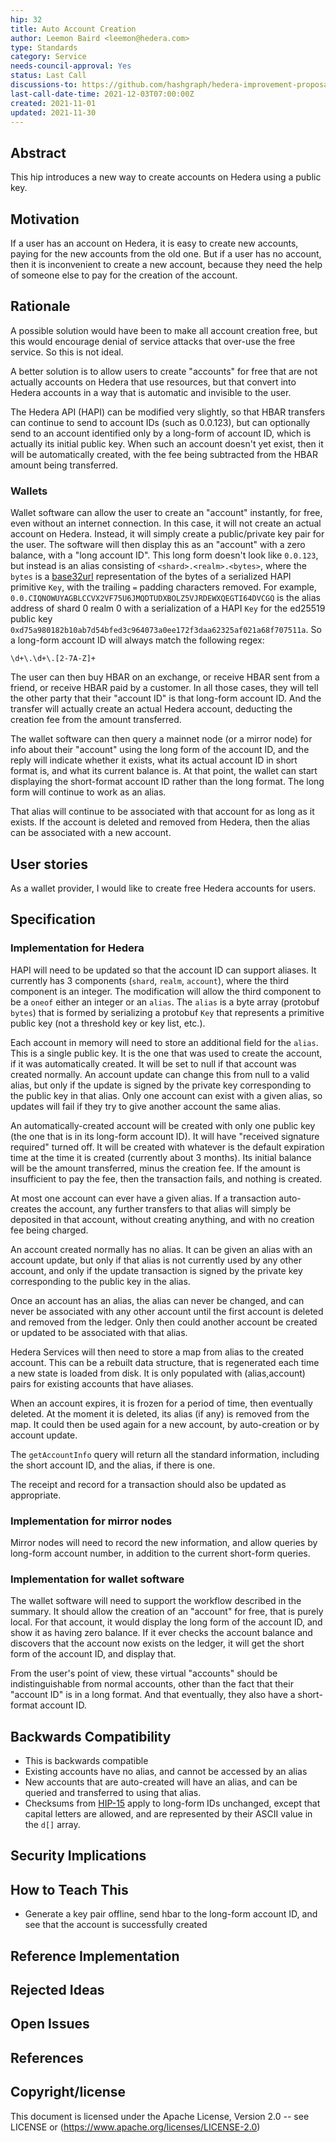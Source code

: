 ```yaml
---
hip: 32
title: Auto Account Creation
author: Leemon Baird <leemon@hedera.com>
type: Standards 
category: Service
needs-council-approval: Yes
status: Last Call
discussions-to: https://github.com/hashgraph/hedera-improvement-proposal/discussions/187
last-call-date-time: 2021-12-03T07:00:00Z
created: 2021-11-01
updated: 2021-11-30
---
```


## Abstract

This hip introduces a new way to create accounts on Hedera using a public key.
  
## Motivation
If a user has an account on Hedera, it is easy to create new accounts, paying for the new accounts from the old one. But if a user has no account, then it is inconvenient to create a new account, because they need the help of someone else to pay for the creation of the account. 

## Rationale

A possible solution would have been to make all account creation free, but this would encourage denial of service attacks that over-use the free service. So this is not ideal.

A better solution is to allow users to create "accounts" for free that are not actually accounts on Hedera that use resources, but that convert into Hedera accounts in a way that is automatic and invisible to the user.

The Hedera API (HAPI) can be modified very slightly, so that HBAR transfers can continue to send to account IDs (such as 0.0.123), but can optionally send to an account identified only by a long-form of account ID, which is actually its initial public key. When such an account doesn't yet exist, then it will be automatically created, with the fee being subtracted from the HBAR amount being transferred.

### Wallets
  
Wallet software can allow the user to create an "account" instantly, for free, even without an internet connection. In this case, it will not create an actual account on Hedera. Instead, it will simply create a public/private key pair for the user. The software will then display this as an "account" with a zero balance, with a "long account ID". This long form doesn't look like `0.0.123`, but instead is an alias consisting of `<shard>.<realm>.<bytes>`, where the `bytes` is a [base32url](https://datatracker.ietf.org/doc/html/rfc4648#section-6) representation of the bytes of a serialized HAPI primitive `Key`, with the trailing `=` padding characters removed.  For example, `0.0.CIQNOWUYAGBLCCVX2VF75U6JMQDTUDXBOLZ5VJRDEWXQEGTI64DVCGQ` is the alias address of shard 0 realm 0 with a serialization of a HAPI `Key` for the ed25519 public key `0xd75a980182b10ab7d54bfed3c964073a0ee172f3daa62325af021a68f707511a`. So a long-form account ID will always match the following regex:

`\d+\.\d+\.[2-7A-Z]+`

The user can then buy HBAR on an exchange, or receive HBAR sent from a friend, or receive HBAR paid by a customer. In all those cases, they will tell the other party that their "account ID" is that long-form account ID. And the transfer will actually create an actual Hedera account, deducting the creation fee from the amount transferred.

The wallet software can then query a mainnet node (or a mirror node) for info about their "account" using the long form of the account ID, and the reply will indicate whether it exists, what its actual account ID in short format is, and what its current balance is. At that point, the wallet can start displaying the short-format account ID rather than the long format. The long form will continue to work as an alias. 

That alias will continue to be associated with that account for as long as it exists. If the account is deleted and removed from Hedera, then the alias can be associated with a new account.

## User stories

As a wallet provider, I would like to create free Hedera accounts for users.
 
## Specification
  
### Implementation for Hedera

HAPI will need to be updated so that the account ID can support aliases. It currently has 3 components (`shard`, `realm`, `account`), where the third component is an integer. The modification will allow the third component to be a `oneof` either an integer or an `alias`. The `alias` is a byte array (protobuf `bytes`) that is formed by serializing a protobuf `Key` that represents a primitive public key (not a threshold key or key list, etc.).

Each account in memory will need to store an additional field for the `alias`. This is a single public key. It is the one that was used to create the account, if it was automatically created.  It will be set to null if that account was created normally.  An account update can change this from null to a valid alias, but only if the update is signed by the private key corresponding to the public key in that alias.  Only one account can exist with a given alias, so updates will fail if they try to give another account the same alias.

An automatically-created account will be created with only one public key (the one that is in its long-form account ID). It will have "received signature required" turned off. It will be created with whatever is the default expiration time at the time it is created (currently about 3 months). Its initial balance will be the amount transferred, minus the creation fee. If the amount is insufficient to pay the fee, then the transaction fails, and nothing is created.

At most one account can ever have a given alias. If a transaction auto-creates the account, any further transfers to that alias will simply be deposited in that account, without creating anything, and with no creation fee being charged.

An account created normally has no alias. It can be given an alias with an account update, but only if that alias is not currently used by any other account, and only if the update transaction is signed by the private key corresponding to the public key in the alias.

Once an account has an alias, the alias can never be changed, and can never be associated with any other account until the first account is deleted and removed from the ledger. Only then could another account be created or updated to be associated with that alias.

Hedera Services will then need to store a map from alias to the created account. This can be a rebuilt data structure, that is regenerated each time a new state is loaded from disk. It is only populated with (alias,account) pairs for existing accounts that have aliases.  

When an account expires, it is frozen for a period of time, then eventually deleted. At the moment it is deleted, its alias (if any) is removed from the map. It could then be used again for a new account, by auto-creation or by account update.

The `getAccountInfo` query will return all the standard information, including the short account ID, and the alias, if there is one.

The receipt and record for a transaction should also be updated as appropriate.

### Implementation for mirror nodes

Mirror nodes will need to record the new information, and allow queries by long-form account number, in addition to the current short-form queries.

### Implementation for wallet software

The wallet software will need to support the workflow described in the summary. It should allow the creation of an "account" for free, that is purely local. For that account, it would display the long form of the account ID, and show it as having zero balance. If it ever checks the account balance and discovers that the account now exists on the ledger, it will get the short form of the account ID, and display that.

From the user's point of view, these virtual "accounts" should be indistinguishable from normal accounts, other than the fact that their "account ID" is in a long format. And that eventually, they also have a short-format account ID.

## Backwards Compatibility
* This is backwards compatible
* Existing accounts have no alias, and cannot be accessed by an alias
* New accounts that are auto-created will have an alias, and can be queried and transferred to using that alias.
* Checksums from [HIP-15](https://hips.hedera.com/hip/hip-15) apply to long-form IDs unchanged, except that capital letters are allowed, and are represented by their ASCII value in the `d[]` array.
  
## Security Implications

## How to Teach This

* Generate a key pair offline, send hbar to the long-form account ID, and see that the account is successfully created

## Reference Implementation

## Rejected Ideas

## Open Issues

## References

## Copyright/license
This document is licensed under the Apache License, Version 2.0 -- see LICENSE or (https://www.apache.org/licenses/LICENSE-2.0)
